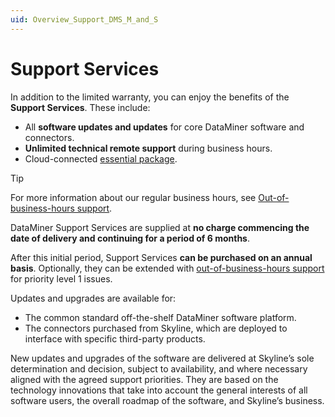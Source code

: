 ```yaml
---
uid: Overview_Support_DMS_M_and_S
---
```


# Support Services

In addition to the limited warranty, you can enjoy the benefits of the **Support Services**. These include:

- All **software updates and updates** for core DataMiner software and connectors.
- **Unlimited technical remote support** during business hours.
- Cloud-connected [essential package](https://community.dataminer.services/dataminer-cloud-platform-services/).

> [!TIP]
> For more information about our regular business hours, see [Out-of-business-hours support](xref:Overview_Out_Of_Business_Hours_Support).

DataMiner Support Services are supplied at **no charge commencing the date of delivery and continuing for a period of 6 months**.

After this initial period, Support Services **can be purchased on an annual basis**. Optionally, they can be extended with [out-of-business-hours support](xref:Overview_Out_Of_Business_Hours_Support) for priority level 1 issues.

Updates and upgrades are available for:

- The common standard off-the-shelf DataMiner software platform.
- The connectors purchased from Skyline, which are deployed to interface with specific third-party products.

New updates and upgrades of the software are delivered at Skyline’s sole determination and decision, subject to availability, and where necessary aligned with the agreed support priorities. They are based on the technology innovations that take into account the general interests of all software users, the overall roadmap of the software, and Skyline’s business.
